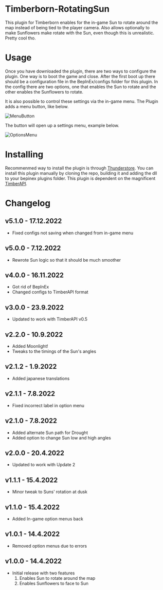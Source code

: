 # Timberborn-RotatingSun
This plugin for Timberborn enables for the in-game Sun to rotate around the map instead of being tied to the player camera.
Also allows optionally to make Sunflowers make rotate with the Sun, even though this is unrealistic. Pretty cool tho.

# Usage
Once you have downloaded the plugin, there are two ways to configure the plugin. One way is to boot the game and close. 
After the first boot up there should be a configuration file in the BepInEx/configs folder for this plugin. In the config
there are two options, one that enables the Sun to rotate and the other enables the Sunflowers to rotate.

It is also possible to control these settings via the in-game menu. The Plugin adds a menu button, like below.

![MenuButton](https://raw.githubusercontent.com/hytonhan/Timberborn-RotatingSun/main/package/MenuButton.PNG?raw=true)

The button will open up a settings menu, example below.

![OptionsMenu](https://raw.githubusercontent.com/hytonhan/Timberborn-RotatingSun/main/package/OptionsMenu.PNG?raw=true)


# Installing 
Recommenmed way to install the plugin is through [Thunderstore](https://timberborn.thunderstore.io/). You can install this plugin manually by cloning the repo, building it
and adding the dll to your bepinex plugins folder. This plugin is dependent on the magnificent [TimberAPI](https://github.com/Timberborn-Modding-Central/TimberAPI).

# Changelog

## v5.1.0 - 17.12.2022
- Fixed configs not saving when changed from in-game menu

## v5.0.0 - 7.12.2022
- Rewrote Sun logic so that it should be much smoother

## v4.0.0 - 16.11.2022
- Got rid of BepInEx
- Changed configs to TimberAPI format

## v3.0.0 - 23.9.2022
- Updated to work with TimberAPI v0.5

## v2.2.0 - 10.9.2022
- Added Moonlight!
- Tweaks to the timings of the Sun's angles

## v2.1.2 - 1.9.2022
- Added japanese translations

## v2.1.1 - 7.8.2022
- Fixed incorrect label in option menu

## v2.1.0 - 7.8.2022
- Added alternate Sun path for Drought
- Added option to change Sun low and high angles

## v2.0.0 - 20.4.2022
- Updated to work with Update 2

## v1.1.1 - 15.4.2022
 - Minor tweak to Suns' rotation at dusk

## v1.1.0 - 15.4.2022
 - Added In-game option menus back

## v1.0.1 - 14.4.2022
 - Removed option menus due to errors

## v1.0.0 - 14.4.2022
 - Initial release with two features
	1. Enables Sun to rotate around the map
	1. Enables Sunflowers to face to Sun